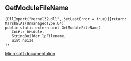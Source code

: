 ## GetModuleFileName

```
[DllImport("Kernel32.dll", SetLastError = true)][return: MarshalAs(UnmanagedType.U4)]
public static extern uint GetModuleFileName(
   IntPtr hModule,
   StringBuilder lpFilename,
   uint nSize
);
```

[Microsoft documentation](https://docs.microsoft.com/en-us/windows/win32/api/libloaderapi/nf-libloaderapi-getmodulefilenamew)
